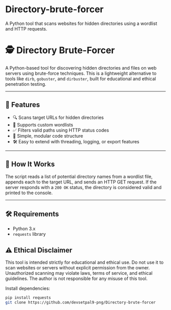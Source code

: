 # Directory-brute-forcer
A Python tool that scans websites for hidden directories using a wordlist and HTTP requests.

# 🕵️ Directory Brute-Forcer

A Python-based tool for discovering hidden directories and files on web servers using brute-force techniques. This is a lightweight alternative to tools like `dirb`, `gobuster`, and `dirbuster`, built for educational and ethical penetration testing.

---

## 🚀 Features

- 🔍 Scans target URLs for hidden directories
- 📂 Supports custom wordlists
- ✅ Filters valid paths using HTTP status codes
- 🧱 Simple, modular code structure
- 🛠️ Easy to extend with threading, logging, or export features

---

## 🧠 How It Works

The script reads a list of potential directory names from a wordlist file, appends each to the target URL, and sends an HTTP GET request. If the server responds with a `200 OK` status, the directory is considered valid and printed to the console.

---

## 🛠️ Requirements

- Python 3.x
- `requests` library

## ⚠️ Ethical Disclaimer
This tool is intended strictly for educational and ethical use. Do not use it to scan websites or servers without explicit permission from the owner. Unauthorized scanning may violate laws, terms of service, and ethical guidelines. The author is not responsible for any misuse of this tool.

Install dependencies:
```bash
pip install requests
git clone https://github.com/devsetpal9-png/Directory-brute-forcer
